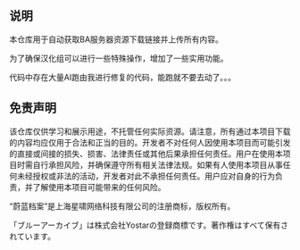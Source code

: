 ## 说明
本仓库用于自动获取BA服务器资源下载链接并上传所有内容。

为了确保汉化组可以进行一些特殊操作，增加了一些实用功能。

代码中存在大量AI跑由我进行修复的代码，能跑就不要去动了。。。

## 免责声明
该仓库仅供学习和展示用途，不托管任何实际资源。请注意，所有通过本项目下载的内容均应仅用于合法和正当的目的。开发者不对任何人因使用本项目而可能引发的直接或间接的损失、损害、法律责任或其他后果承担任何责任。用户在使用本项目时需自行承担风险，并确保遵守所有相关法律法规。如果有人使用本项目从事任何未经授权或非法的活动，开发者对此不承担任何责任。用户应对自身的行为负责，并了解使用本项目可能带来的任何风险。

“蔚蓝档案”是上海星啸网络科技有限公司的注册商标，版权所有。

「ブルーアーカイブ」は株式会社Yostarの登録商標です。著作権はすべて保有されています。